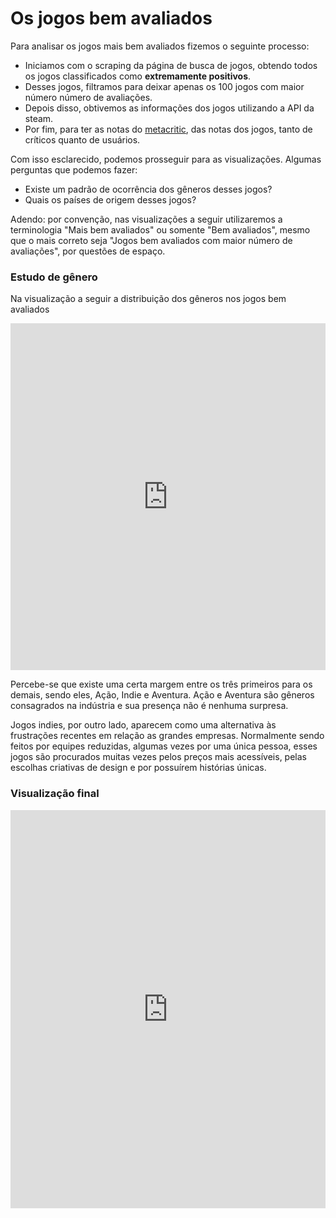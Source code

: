 # Os jogos bem avaliados

Para analisar os jogos mais bem avaliados fizemos o seguinte processo:
- Iniciamos com o scraping da página de busca de jogos, obtendo todos os jogos classificados como **extremamente positivos**.
- Desses jogos, filtramos para deixar apenas os 100 jogos com maior número número de avaliações.
- Depois disso, obtivemos as informações dos jogos utilizando a API da steam. 
- Por fim, para ter as notas do [metacritic](https://www.metacritic.com/), das notas dos jogos, tanto de críticos quanto de usuários.

Com isso esclarecido, podemos prosseguir para as visualizações. Algumas perguntas que podemos fazer:
- Existe um padrão de ocorrência dos gêneros desses jogos?
-  Quais os países de origem desses jogos?

Adendo: por convenção, nas visualizações a seguir utilizaremos a terminologia "Mais bem avaliados" ou somente "Bem avaliados", mesmo que o mais correto seja "Jogos bem avaliados com maior número de avaliações", por questões de espaço.

### Estudo de gênero

Na visualização a seguir a distribuição dos gêneros nos jogos bem avaliados

<iframe width="100%" height="555" frameborder="0"
  src="https://observablehq.com/embed/341a0af66730c2da@648?cells=genBemAval2Layer"></iframe>

Percebe-se que existe uma certa margem entre os três primeiros para os demais, sendo eles, Ação, Indie e Aventura. Ação e Aventura são gêneros consagrados na indústria e sua presença não é nenhuma surpresa.

Jogos indies, por outro lado, aparecem como uma alternativa às frustrações recentes em relação as grandes empresas. Normalmente sendo feitos por equipes reduzidas, algumas vezes por uma única pessoa, esses jogos são procurados muitas vezes pelos preços mais acessíveis, pelas escolhas criativas de design e por possuírem histórias únicas.

### Visualização final 
<iframe width="100%" height="637" frameborder="0"
  src="https://observablehq.com/embed/341a0af66730c2da?cells=viewof+dashboardBemAval2"></iframe>